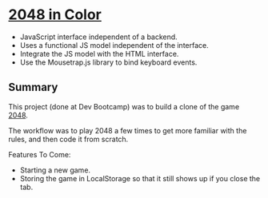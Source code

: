 # [2048 in Color](git@github.com:ryanfs/2048.git)

* JavaScript interface independent of a backend.
* Uses a functional JS model independent of the interface.
* Integrate the JS model with the HTML interface.
* Use the Mousetrap.js library to bind keyboard events.

## Summary

This project (done at Dev Bootcamp) was to build a clone of the game [2048](http://gabrielecirulli.github.io/2048/).

The workflow was to play 2048 a few times to get more familiar with the rules, and then code it from scratch.

Features To Come:
* Starting a new game.
* Storing the game in LocalStorage so that it still shows up if you close the tab.
